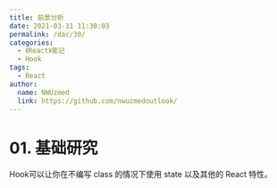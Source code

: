 ```yaml
---
title: 前景分析
date: 2021-03-31 11:30:03
permalink: /dac/30/
categories: 
  - 《React》笔记
  - Hook
tags: 
  - React
author: 
  name: NWUzmed
  link: https://github.com/nwuzmedoutlook/
---
```

# 01. 基础研究

Hook可以让你在不编写 class 的情况下使用 state 以及其他的 React 特性。
